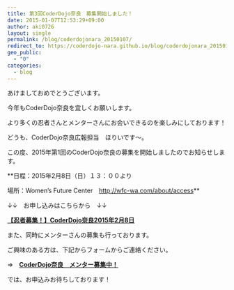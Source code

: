 ```yaml
---
title: 第3回CoderDojo奈良　募集開始しました！
date: 2015-01-07T12:53:29+09:00
author: aki0726
layout: single
permalink: /blog/coderdojonara_20150107/
redirect_to: https://coderdojo-nara.github.io/blog/coderdojonara_20150107/
geo_public:
  - "0"
categories:
  - blog
---
```

あけましておめでとうございます。
  
今年もCoderDojo奈良を宜しくお願いします。
  
より多くの忍者さんとメンターさんにお会いできるのを楽しみにしております！

どうも、CoderDojo奈良広報担当　ほりいです～。
  
この度、2015年第1回のCoderDojo奈良の募集を開始しましたのでお知らせします。
  
**日程：2015年2月8日（日）１３：００より
  
場所：Women&#8217;s Future Center　<a href="http://wfc-wa.com/about/access" target="_blank">http://wfc-wa.com/about/access</a>**

↓↓　お申し込みはこちらから　↓↓
  
**<a href="http://coderdojo-nara.doorkeeper.jp/events/19366" target="_blank">【忍者募集！】CoderDojo奈良2015年2月8日</a>**

また、同時にメンターさんの募集も行っております。
  
ご興味のある方は、下記からフォームからご連絡ください。
  
⇒　**[CoderDojo奈良　メンター募集中！](https://coderdojonara.wordpress.com/join_us/)**

では、お申込みお待ちしております！